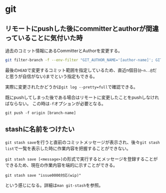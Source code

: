 # git

## リモートにpushした後にcommitterとauthorが間違っていることに気付いた時

過去のコミット情報にあるCommitterとAuthorを変更する。

```sh
git filter-branch -f --env-filter "GIT_AUTHOR_NAME='[author-name]'; GIT_AUTHOR_EMAIL='[author_email]'; GIT_COMMITTER_NAME='[committer-name]'; GIT_COMMITTER_EMAIL='[committer-email]';" HEAD
```

最後の`HEAD`で変更するコミット範囲を指定しているため、直近n個目(`@~n..@`だと思うが自信がない)までという指定もできる。

実際に変更されたかどうかは`git log --pretty=full`で確認できる。

既にpushしてしまった後である場合はリモートに変更したことをpushしなければならない。
この時は`-f`オプションが必要となる。

```
git push -f origin [branch-name]
```

## stashに名前をつけたい

`git stash save`を行うと直前のコミットメッセージが表示され、後々`git stash list`で一覧を表示した時に作業内容を把握することができない。

`git stash save [<message>]`の形式で実行するとメッセージを登録することができるため、現在の作業内容を端的に示すことができる。

```
git stash save "issue0000対応(wip)"
```

という感じになる。詳細は`man git-stash`を参照。

